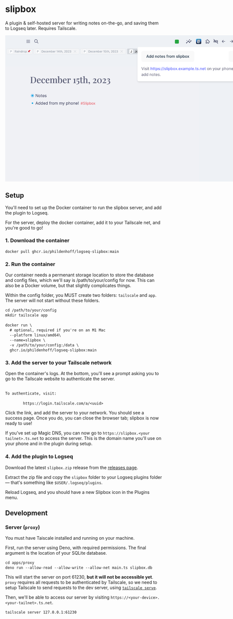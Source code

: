# slipbox

A plugin & self-hosted server for writing notes on-the-go, and saving them to Logseq later.
Requires Tailscale.

<p align="center">
  <picture style="max-width: 800px">
    <source media="(prefers-color-scheme: dark)" srcset="./assets/screenshots/plugin_dark.png">
    <img src="./assets/screenshots/plugin_light.png" style="max-width:800px;">
  </picture>
</p>

## Setup

You'll need to set up the Docker container to run the slipbox server, and add the plugin to Logseq.

For the server, deploy the docker container, add it to your Tailscale net, and you're good to go!

### 1. Download the container

```fish
docker pull ghcr.io/phildenhoff/logseq-slipbox:main
```

### 2. Run the container

Our container needs a permenant storage location to store the database and config files, which we'll say is /path/to/your/config for now.
This can also be a Docker volume, but that slightly complicates things.

Within the config folder, you MUST create two folders: `tailscale` and `app`.
The server will not start without these folders.

```fish
cd /path/to/your/config
mkdir tailscale app

docker run \
  # optional, required if you're on an M1 Mac
  --platform linux/amd64\
  --name=slipbox \
  -v /path/to/your/config:/data \
  ghcr.io/phildenhoff/logseq-slipbox:main
```

### 3. Add the server to your Tailscale network

Open the container's logs. At the bottom, you'll see a prompt asking you to
go to the Tailscale website to authenticate the server.

```text

To authenticate, visit:

        https://login.tailscale.com/a/<uuid>

```

Click the link, and add the server to your network.
You should see a success page. Once you do, you can close the browser tab; slipbox is now ready to use!

If you've set up Magic DNS, you can now go to `https://slipbox.<your tailnet>.ts.net` to access the server.
This is the domain name you'll use on your phone and in the plugin during setup.

### 4. Add the plugin to Logseq

Download the latest `slipbox.zip` release from the [releases page](https://github.com/phildenhoff/logseq-slipbox/releases).

Extract the zip file and copy the `slipbox` folder to your Logseq plugins folder — that's something like `$USER/.logseq/plugins`.

Reload Logseq, and you should have a new Slipbox icon in the Plugins menu.

## Development

### Server (`proxy`)

You must have Taiscale installed and running on your machine.

First, run the server using Deno, with required permissions. The final argument is the location of your SQLite database.

```fish
cd apps/proxy
deno run --allow-read --allow-write --allow-net main.ts slipbox.db
```

This will start the server on port 61230, **but it will not be accessible yet**.
`proxy` requires all requests to be authenticated by Tailscale, so we need to setup Tailscale to send requests to the dev server, using [`tailscale serve`](https://tailscale.com/kb/1242/tailscale-serve).

Then, we'll be able to access our server by visiting `https://<your-device>.<your-tailnet>.ts.net`.

```fish
tailscale server 127.0.0.1:61230
```